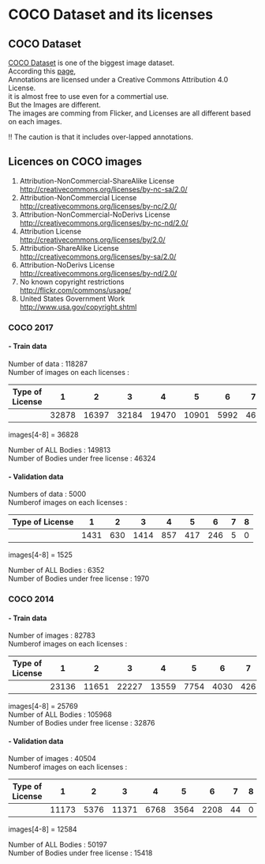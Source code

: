 # COCO Dataset and its licenses

## COCO Dataset
[COCO Dataset]( https://cocodataset.org/#home ) is one of the biggest image dataset.  
According this [page]( https://cocodataset.org/#termsofuse ),  
Annotations are licensed under a Creative Commons Attribution 4.0 License.  
it is almost free to use even for a commertial use.  
But the Images are different.  
The images are comming from Flicker, and Licenses are all different based on each images.  

!! The caution is that it includes over-lapped annotations.

## Licences on COCO images

  1. Attribution-NonCommercial-ShareAlike License  
     http://creativecommons.org/licenses/by-nc-sa/2.0/
  2. Attribution-NonCommercial License  
     http://creativecommons.org/licenses/by-nc/2.0/
  3. Attribution-NonCommercial-NoDerivs License  
     http://creativecommons.org/licenses/by-nc-nd/2.0/
  4. Attribution License  
     http://creativecommons.org/licenses/by/2.0/
  5. Attribution-ShareAlike License  
     http://creativecommons.org/licenses/by-sa/2.0/
  6. Attribution-NoDerivs License  
     http://creativecommons.org/licenses/by-nd/2.0/
  7. No known copyright restrictions  
     http://flickr.com/commons/usage/
  8. United States Government Work  
     http://www.usa.gov/copyright.shtml


### COCO 2017
#### - Train data 
  Number of data : 118287  
  Number of images on each licenses :  

|Type of License|1|2|3|4|5|6|7|8|
|:---:|:---:|:---:|:---:|:---:|:---:|:---:|:---:|:---:|
||32878|16397|32184|19470|10901|5992|465|0|  

images[4-8] = 36828
  
Number of ALL Bodies : 149813  
Number of Bodies under free license : 46324  
  
  
#### - Validation data
  Numbers of data : 5000  
  Numberof images on each licenses :  

|Type of License|1|2|3|4|5|6|7|8|
|:---:|:---:|:---:|:---:|:---:|:---:|:---:|:---:|:---:|
||1431|630|1414|857|417|246|5|0|  

images[4-8] = 1525  
  
Number of ALL Bodies : 6352  
Number of Bodies under free license : 1970  
  

### COCO 2014

#### - Train data
  Number of images : 82783  
  Numberof images on each licenses :  
  
|Type of License|1|2|3|4|5|6|7|8|
|:---:|:---:|:---:|:---:|:---:|:---:|:---:|:---:|:---:|
||23136|11651|22227|13559|7754|4030|426|0|  

images[4-8] = 25769  
Number of ALL Bodies : 105968  
Number of Bodies under free license : 32876  

#### - Validation data
  Number of images : 40504  
  Numberof images on each licenses :  
  
|Type of License|1|2|3|4|5|6|7|8|
|:---:|:---:|:---:|:---:|:---:|:---:|:---:|:---:|:---:|
||11173|5376|11371|6768|3564|2208|44|0|  

images[4-8] = 12584  
  
Number of ALL Bodies : 50197  
Number of Bodies under free license : 15418  
    
    
    